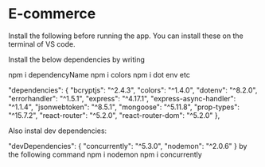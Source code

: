 # E-commerce

Install the following before running the app. You can install these on the terminal of VS code.

Install the below dependencies by writing

npm i dependencyName 
npm i colors
npm i dot env
etc

 "dependencies": {
    "bcryptjs": "^2.4.3",
    "colors": "^1.4.0",
    "dotenv": "^8.2.0",
    "errorhandler": "^1.5.1",
    "express": "^4.17.1",
    "express-async-handler": "^1.1.4",
    "jsonwebtoken": "^8.5.1",
    "mongoose": "^5.11.8",
    "prop-types": "^15.7.2",
    "react-router": "^5.2.0",
    "react-router-dom": "^5.2.0"
  },
  
  Also instal dev dependencies:
  
  "devDependencies": {
    "concurrently": "^5.3.0",
    "nodemon": "^2.0.6"
  }
 by the following command 
 npm i nodemon
 npm i concurrently